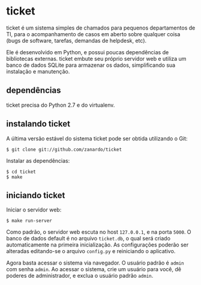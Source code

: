# ticket

ticket é um sistema simples de chamados para pequenos departamentos de TI, para
o acompanhamento de casos em aberto sobre qualquer coisa (bugs de software,
tarefas, demandas de helpdesk, etc).

Ele é desenvolvido em Python, e possui poucas dependências de bibliotecas
externas. ticket embute seu próprio servidor web e utiliza um banco de dados
SQLite para armazenar os dados, simplificando sua instalação e manutenção.

## dependências

ticket precisa do Python 2.7 e do virtualenv.

## instalando ticket

A última versão estável do sistema ticket pode ser obtida utilizando o Git:

    $ git clone git://github.com/zanardo/ticket

Instalar as dependências:

    $ cd ticket
    $ make

## iniciando ticket

Iniciar o servidor web:

    $ make run-server

Como padrão, o servidor web escuta no host ``127.0.0.1``, e na porta ``5000``.
O banco de dados default é no arquivo ``ticket.db``, o qual será criado
automaticamente na primeira inicialização. As configurações poderão ser
alteradas editando-se o arquivo ``config.py`` e reiniciando o aplicativo.

Agora basta acessar o sistema via navegador. O usuário padrão é ``admin`` com
senha ``admin``. Ao acessar o sistema, crie um usuário para você, dê poderes de
administrador, e exclua o usuário padrão ``admin``.
